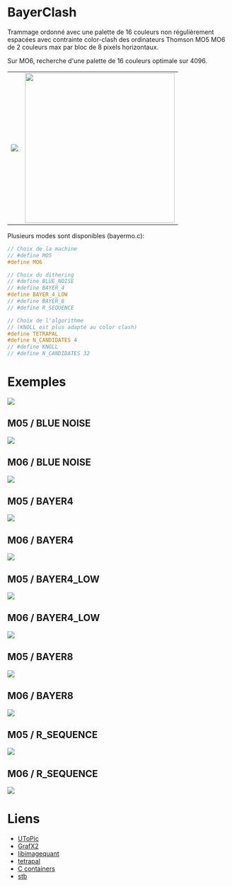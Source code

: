 # BayerClash

Trammage ordonné avec une palette de 16 couleurs non régulièrement espacées avec contrainte color-clash des ordinateurs Thomson MO5 MO6 de 2 couleurs max par bloc de 8 pixels horizontaux.

Sur MO6, recherche d'une palette de 16 couleurs optimale sur 4096.

<div align="center">
  <table>
    <tr><td><img src="results/palette_mo6.png"></td><td><img src="results/mini.png" width=338></td></tr>
  </table>
</div>

Plusieurs modes sont disponibles (bayermo.c):

```C
// Choix de la machine
// #define MO5
#define MO6

// Choix du dithering
// #define BLUE_NOISE
// #define BAYER_4
#define BAYER_4_LOW
// #define BAYER_8
// #define R_SEQUENCE

// Choix de l'algorithme 
// (KNOLL est plus adapté au color clash)
#define TETRAPAL
#define N_CANDIDATES 4
// #define KNOLL
// #define N_CANDIDATES 32
```

# Exemples

<img src="samples/original.png">

## M05 / BLUE NOISE
<img src="results/output_mo5_bn.png">

## M06 / BLUE NOISE
<img src="results/output_mo6_bn.png">

## M05 / BAYER4
<img src="results/output_mo5_b4.png">

## M06 / BAYER4
<img src="results/output_mo6_b4.png">

## M05 / BAYER4_LOW
<img src="results/output_mo5_b4l.png">

## M06 / BAYER4_LOW
<img src="results/output_mo6_b4l.png">

## M05 / BAYER8
<img src="results/output_mo5_b8.png">

## M06 / BAYER8
<img src="results/output_mo6_b8.png">

## M05 / R_SEQUENCE
<img src="results/output_mo5_r.png">

## M06 / R_SEQUENCE
<img src="results/output_mo6_r.png">


# Liens
- [UToPic](https://github.com/Samuel-DEVULDER/UToPiC)
- [GrafX2](https://grafx2.gitlab.io/grafX2)
- [libimagequant](https://pngquant.org/lib/)
- [tetrapal](https://github.com/matejlou/tetrapal)
- [C containers](https://github.com/bkthomps/Containers)
- [stb](https://github.com/nothings/stb)
